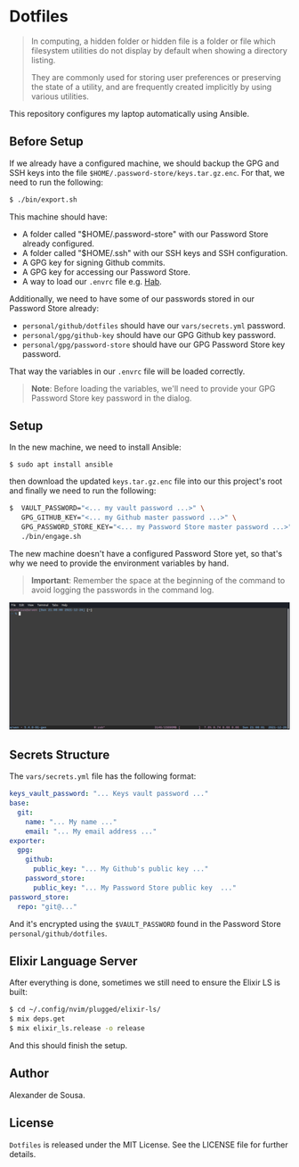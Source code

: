 # Dotfiles

> In computing, a hidden folder or hidden file is a folder or file which
> filesystem utilities do not display by default when showing a directory
> listing.
>
> They are commonly used for storing user preferences or preserving the state of
> a utility, and are frequently created implicitly by using various utilities.

This repository configures my laptop automatically using Ansible.

## Before Setup

If we already have a configured machine, we should backup the GPG and SSH keys
into the file `$HOME/.password-store/keys.tar.gz.enc`. For that, we need to run
the following:

```bash
$ ./bin/export.sh
```

This machine should have:

- A folder called "$HOME/.password-store" with our Password Store already
  configured.
- A folder called "$HOME/.ssh" with our SSH keys and SSH configuration.
- A GPG key for signing Github commits.
- A GPG key for accessing our Password Store.
- A way to load our `.envrc` file e.g. [Hab](https://github.com/alexdesousa/hab).

Additionally, we need to have some of our passwords stored in our Password
Store already:

- `personal/github/dotfiles` should have our `vars/secrets.yml` password.
- `personal/gpg/github-key` should have our GPG Github key password.
- `personal/gpg/password-store` should have our GPG Password Store key password.

That way the variables in our `.envrc` file will be loaded correctly.

> **Note**: Before loading the variables, we'll need to provide your GPG
> Password Store key password in the dialog.

## Setup

In the new machine, we need to install Ansible:

```
$ sudo apt install ansible
```

then download the updated `keys.tar.gz.enc` file into our this project's root
and finally we need to run the following:

```bash
$  VAULT_PASSWORD="<... my vault password ...>" \
   GPG_GITHUB_KEY="<... my Github master password ...>" \
   GPG_PASSWORD_STORE_KEY="<... my Password Store master password ...>" \
   ./bin/engage.sh
```

The new machine doesn't have a configured Password Store yet, so that's why we
need to provide the environment variables by hand.

> **Important**: Remember the space at the beginning of the command to avoid
> logging the passwords in the command log.

![Shell preview](shell.gif)

## Secrets Structure

The `vars/secrets.yml` file has the following format:

```yaml
keys_vault_password: "... Keys vault password ..."
base:
  git:
    name: "... My name ..."
    email: "... My email address ..."
exporter:
  gpg:
    github:
      public_key: "... My Github's public key ..."
    password_store:
      public_key: "... My Password Store public key  ..."
password_store:
  repo: "git@..."
```

And it's encrypted using the `$VAULT_PASSWORD` found in the Password Store
`personal/github/dotfiles`.

## Elixir Language Server

After everything is done, sometimes we still need to ensure the Elixir LS is
built:

```bash
$ cd ~/.config/nvim/plugged/elixir-ls/
$ mix deps.get
$ mix elixir_ls.release -o release
```

And this should finish the setup.

## Author

Alexander de Sousa.

## License

`Dotfiles` is released under the MIT License. See the LICENSE file for further
details.
